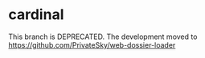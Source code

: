 # cardinal
This branch is DEPRECATED. The development moved to https://github.com/PrivateSky/web-dossier-loader
